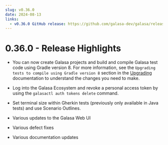 ```yaml
---
slug: v0.36.0
date: 2024-08-13
links:
  - v0.36.0 GitHub release: https://github.com/galasa-dev/galasa/releases/tag/v0.36.0
---
```


# 0.36.0 - Release Highlights

- You can now create Galasa projects and build and compile Galasa test code using Gradle version 8. For more information, see the `Upgrading tests to compile using Gradle version 8` section in the [Upgrading](../../docs/upgrading/index.md) documentation to understand the changes you need to make.

- Log into the Galasa Ecosystem and revoke a personal access token by using the `galasactl auth tokens delete` command.

- Set terminal size within Gherkin tests (previously only available in Java tests) and use Scenario Outlines.

- Various updates to the Galasa Web UI 

- Various defect fixes

- Various documentation updates

